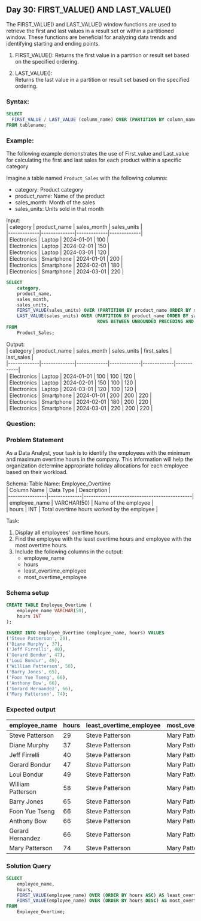 ## Day 30: FIRST_VALUE() AND LAST_VALUE()

The FIRST_VALUE() and LAST_VALUE() window functions are used to retrieve the first and last values in a result set or within a partitioned window. These functions are beneficial for analyzing data trends and identifying starting and ending points.

1. FIRST_VALUE():
Returns the first value in a partition or result set based on the specified ordering.

2. LAST_VALUE():  
Returns the last value in a partition or result set based on the specified ordering.

### Syntax:

```sql
SELECT
  FIRST_VALUE / LAST_VALUE (column_name) OVER (PARTITION BY column_name ORDER BY column_name ASC/DESC)
FROM tablename;
```

### Example:

The following example demonstrates the use of First_value and Last_value 
for calculating the first and last sales for each product within a specific category

Imagine a table named `Product_Sales` with the following columns:  

- category: Product category  
- product_name: Name of the product  
- sales_month: Month of the sales  
- sales_units: Units sold in that month  

Input:  
| category    | product_name | sales_month | sales_units |  
|-------------|--------------|-------------|-------------|  
| Electronics | Laptop       | 2024-01-01  | 100         |  
| Electronics | Laptop       | 2024-02-01  | 150         |  
| Electronics | Laptop       | 2024-03-01  | 120         |  
| Electronics | Smartphone   | 2024-01-01  | 200         |  
| Electronics | Smartphone   | 2024-02-01  | 180         |  
| Electronics | Smartphone   | 2024-03-01  | 220         |  

```sql
SELECT  
    category,  
    product_name,  
    sales_month,  
    sales_units,  
    FIRST_VALUE(sales_units) OVER (PARTITION BY product_name ORDER BY sales_month) AS first_sales,  
    LAST_VALUE(sales_units) OVER (PARTITION BY product_name ORDER BY sales_month  
                                  ROWS BETWEEN UNBOUNDED PRECEDING AND UNBOUNDED FOLLOWING) AS last_sales  
FROM  
    Product_Sales;  
```

Output:  
| category    | product_name | sales_month | sales_units | first_sales | last_sales |  
|-------------|--------------|-------------|-------------|-------------|------------|  
| Electronics | Laptop       | 2024-01-01  | 100         | 100         | 120        |  
| Electronics | Laptop       | 2024-02-01  | 150         | 100         | 120        |  
| Electronics | Laptop       | 2024-03-01  | 120         | 100         | 120        |  
| Electronics | Smartphone   | 2024-01-01  | 200         | 200         | 220        |  
| Electronics | Smartphone   | 2024-02-01  | 180         | 200         | 220        |  
| Electronics | Smartphone   | 2024-03-01  | 220         | 200         | 220        |  
   
### Question:

### Problem Statement

As a Data Analyst, your task is to identify the employees with the minimum and maximum overtime hours in the company.
This information will help the organization determine appropriate holiday allocations for each employee based on their workload.

Schema:
Table Name: Employee_Overtime  
| Column Name    | Data Type    | Description                                 |  
|----------------|--------------|---------------------------------------------|  
| employee_name  | VARCHAR(50)  | Name of the employee                        |  
| hours          | INT          | Total overtime hours worked by the employee |  

Task:

1. Display all employees' overtime hours.  
2. Find the employee with the least overtime hours and employee with the most overtime hours.  
3. Include the following columns in the output:  
   - employee_name  
   - hours
   - least_overtime_employee  
   - most_overtime_employee
  
### Schema setup

```sql
CREATE TABLE Employee_Overtime (
    employee_name VARCHAR(50),
    hours INT
);

INSERT INTO Employee_Overtime (employee_name, hours) VALUES
('Steve Patterson', 29),
('Diane Murphy', 37),
('Jeff Firrelli', 40),
('Gerard Bondur', 47),
('Loui Bondur', 49),
('William Patterson', 58),
('Barry Jones', 65),
('Foon Yue Tseng', 66),
('Anthony Bow', 66),
('Gerard Hernandez', 66),
('Mary Patterson', 74);
```

### Expected output

| employee_name       | hours | least_overtime_employee | most_overtime_employee |  
|---------------------|-------|-------------------------|------------------------|  
| Steve Patterson     | 29    | Steve Patterson         | Mary Patterson         |  
| Diane Murphy        | 37    | Steve Patterson         | Mary Patterson         |  
| Jeff Firrelli       | 40    | Steve Patterson         | Mary Patterson         |  
| Gerard Bondur       | 47    | Steve Patterson         | Mary Patterson         |  
| Loui Bondur         | 49    | Steve Patterson         | Mary Patterson         |  
| William Patterson   | 58    | Steve Patterson         | Mary Patterson         |  
| Barry Jones         | 65    | Steve Patterson         | Mary Patterson         |  
| Foon Yue Tseng      | 66    | Steve Patterson         | Mary Patterson         |  
| Anthony Bow         | 66    | Steve Patterson         | Mary Patterson         |  
| Gerard Hernandez    | 66    | Steve Patterson         | Mary Patterson         |  
| Mary Patterson      | 74    | Steve Patterson         | Mary Patterson         |  

### Solution Query

```sql
SELECT
    employee_name,
    hours,
    FIRST_VALUE(employee_name) OVER (ORDER BY hours ASC) AS least_overtime_employee,
    FIRST_VALUE(employee_name) OVER (ORDER BY hours DESC) AS most_overtime_employee
FROM
    Employee_Overtime;
```
